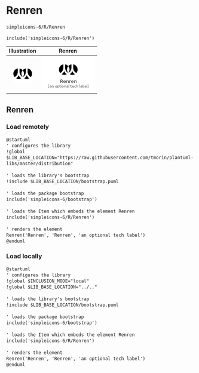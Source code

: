# Renren


```text
simpleicons-6/R/Renren
```

```text
include('simpleicons-6/R/Renren')
```



| Illustration | Renren |
| :---: | :---: |
| ![illustration for Illustration](../../simpleicons-6/R/Renren.png) | ![illustration for Renren](../../simpleicons-6/R/Renren.Local.png) |




## Renren

### Load remotely
```plantuml
@startuml
' configures the library
!global $LIB_BASE_LOCATION="https://raw.githubusercontent.com/tmorin/plantuml-libs/master/distribution"

' loads the library's bootstrap
!include $LIB_BASE_LOCATION/bootstrap.puml

' loads the package bootstrap
include('simpleicons-6/bootstrap')

' loads the Item which embeds the element Renren
include('simpleicons-6/R/Renren')

' renders the element
Renren('Renren', 'Renren', 'an optional tech label')
@enduml
```

### Load locally
```plantuml
@startuml
' configures the library
!global $INCLUSION_MODE="local"
!global $LIB_BASE_LOCATION="../.."

' loads the library's bootstrap
!include $LIB_BASE_LOCATION/bootstrap.puml

' loads the package bootstrap
include('simpleicons-6/bootstrap')

' loads the Item which embeds the element Renren
include('simpleicons-6/R/Renren')

' renders the element
Renren('Renren', 'Renren', 'an optional tech label')
@enduml
```

